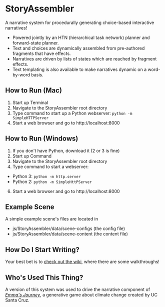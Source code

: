 # StoryAssembler

A narrative system for procedurally generating choice-based interactive narratives!  
  * Powered jointly by an HTN (hierarchical task network) planner and forward-state planner.  
  * Text and choices are dynamically assembled from pre-authored fragments that have effects.
  * Narratives are driven by lists of states which are reached by fragment effects.
  * Text templating is also available to make narratives dynamic on a word-by-word basis.

## How to Run (Mac)
1. Start up Terminal
2. Navigate to the StoryAssembler root directory
3. Type command to start up a Python webserver: `python -m SimpleHTTPServer`
4. Start a web browser and go to http://localhost:8000

## How to Run (Windows)
1. If you don't have Python, download it (2 or 3 is fine)
2. Start up Command
3. Navigate to the StoryAssembler root directory
4. Type command to start a webserver:  
  * Python 3: `python -m http.server`  
  * Python 2: `python -m SimpleHttPServer` 
6. Start a web browser and go to http://localhost:8000

## Example Scene
A simple example scene's files are located in  
  * js/StoryAssembler/data/scene-configs (the config file)  
  * js/StoryAssembler/data/scene-content (the content file)

## How Do I Start Writing?
Your best bet is to [check out the wiki](https://github.com/LudoNarrative/StoryAssembler/wiki), where there are some walkthroughs!

## Who's Used This Thing?
A version of this system was used to drive the narrative component of [_Emma's Journey_](https://emmasjourney.soe.ucsc.edu/), a generative game about climate change created by UC Santa Cruz.

